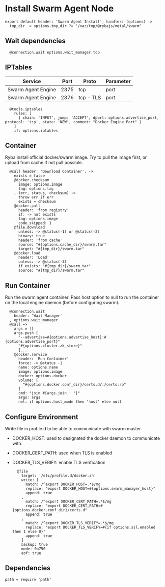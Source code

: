 
# Install Swarm Agent Node

    export default header: 'Swarm Agent Install', handler: (options) ->
      tmp_dir  = options.tmp_dir ?= "/var/tmp/@rybajs/metal/swarm"

## Wait dependencies

      @connection.wait options.wait_manager.tcp

## IPTables

| Service               | Port  | Proto       | Parameter          |
|-----------------------|-------|-------------|--------------------|
| Swarm Agent Engine    | 2375  | tcp         | port               |
| Swarm Agent Engine    | 2376  | tcp - TLS   | port               |

      @tools.iptables
        rules: [
          { chain: 'INPUT', jump: 'ACCEPT', dport: options.advertise_port, protocol: 'tcp', state: 'NEW', comment: "Docker Engine Port" }
        ]
        if: options.iptables

## Container
Ryba install official docker/swarm image.
Try to pull the image first, or upload from cache if not pull possible.

      @call header: 'Download Container', ->
        exists = false
        @docker.checksum
          image: options.image
          tag: options.tag
        , (err, status, checksum) ->
          throw err if err
          exists = checksum
        @docker.pull
          header: 'from registry'
          if: -> not exists
          tag: options.image
          code_skipped: 1
        @file.download
          unless: -> @status(-1) or @status(-2)
          binary: true
          header: 'from cache'
          source: "#{options.cache_dir}/swarm.tar"
          target: "#{tmp_dir}/swarm.tar"
        @docker.load
          header: 'Load'
          unless: -> @status(-3)
          if_exists: "#{tmp_dir}/swarm.tar"
          source: "#{tmp_dir}/swarm.tar"

## Run Container
Run the swarm agent container. Pass host option to null to run the container
on the local engine daemon (before configuring swarm).

      @connection.wait
        header: 'Wait Manager'
      , options.wait_manager
      @call =>
        args = []
        args.push [
          "--advertise=#{options.advertise_host}:#{options.advertise_port}"
          "#{options.cluster.zk_store}"
          ]...
        @docker.service
          header: 'Run Container'
          force: -> @status -1
          name: options.name
          image: options.image
          docker: options.docker
          volume: [
            "#{options.docker.conf_dir}/certs.d/:/certs:ro"
          ]
          cmd: "join #{args.join ' '}"
          args: args
          net: if options.host_mode then 'host' else null

## Configure Environment

Write file in profile.d to be able to communicate with swarm master. 
- DOCKER_HOST: used to designated the docker daemon to communicate with.
- DOCKER_CERT_PATH: used when TLS is enabled
- DOCKER_TLS_VERIFY: enable TLS verification

        @file
          target: '/etc/profile.d/docker.sh'
          write: [
            match: /^export DOCKER_HOST=.*$/mg
            replace: "export DOCKER_HOST=#{options.swarm_manager_host}"
            append: true
          ,
            match: /^export DOCKER_CERT_PATH=.*$/mg
            replace: "export DOCKER_CERT_PATH=#{options.docker.conf_dir}/certs.d"
            append: true
          ,
            match: /^export DOCKER_TLS_VERIFY=.*$/mg
            replace: "export DOCKER_TLS_VERIFY=#{if options.ssl.enabled then 1 else 0}"
            append: true
          ]
          backup: true
          mode: 0o750
          eof: true

## Dependencies

    path = require 'path'
